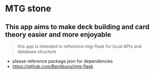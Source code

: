 # MTG stone
## This app aims to make deck building and card theory easier and more enjoyable
> this app is intended to reference mtg-flask for local APIs and database structure
- please reference package.json for dependencies
- https://github.com/Benjibuns/mtg-flask